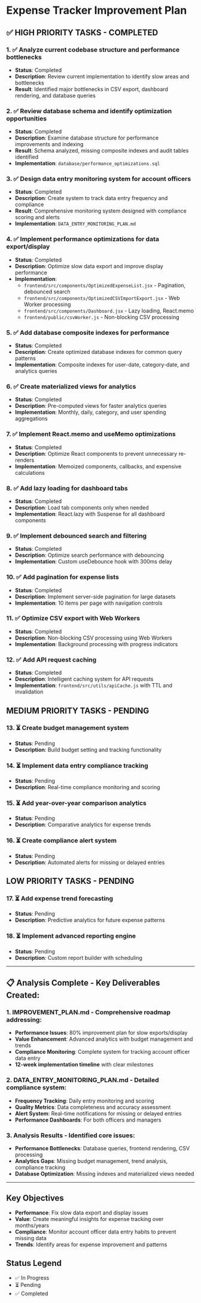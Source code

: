 # Expense Tracker Improvement Plan

## ✅ HIGH PRIORITY TASKS - COMPLETED

### 1. ✅ Analyze current codebase structure and performance bottlenecks
- **Status**: Completed
- **Description**: Review current implementation to identify slow areas and bottlenecks
- **Result**: Identified major bottlenecks in CSV export, dashboard rendering, and database queries

### 2. ✅ Review database schema and identify optimization opportunities
- **Status**: Completed
- **Description**: Examine database structure for performance improvements and indexing
- **Result**: Schema analyzed, missing composite indexes and audit tables identified
- **Implementation**: `database/performance_optimizations.sql`

### 3. ✅ Design data entry monitoring system for account officers
- **Status**: Completed
- **Description**: Create system to track data entry frequency and compliance
- **Result**: Comprehensive monitoring system designed with compliance scoring and alerts
- **Implementation**: `DATA_ENTRY_MONITORING_PLAN.md`

### 4. ✅ Implement performance optimizations for data export/display
- **Status**: Completed
- **Description**: Optimize slow data export and improve display performance
- **Implementation**: 
  - `frontend/src/components/OptimizedExpenseList.jsx` - Pagination, debounced search
  - `frontend/src/components/OptimizedCSVImportExport.jsx` - Web Worker processing
  - `frontend/src/components/Dashboard.jsx` - Lazy loading, React.memo
  - `frontend/public/csvWorker.js` - Non-blocking CSV processing

### 5. ✅ Add database composite indexes for performance
- **Status**: Completed
- **Description**: Create optimized database indexes for common query patterns
- **Implementation**: Composite indexes for user-date, category-date, and analytics queries

### 6. ✅ Create materialized views for analytics
- **Status**: Completed
- **Description**: Pre-computed views for faster analytics queries
- **Implementation**: Monthly, daily, category, and user spending aggregations

### 7. ✅ Implement React.memo and useMemo optimizations
- **Status**: Completed
- **Description**: Optimize React components to prevent unnecessary re-renders
- **Implementation**: Memoized components, callbacks, and expensive calculations

### 8. ✅ Add lazy loading for dashboard tabs
- **Status**: Completed
- **Description**: Load tab components only when needed
- **Implementation**: React.lazy with Suspense for all dashboard components

### 9. ✅ Implement debounced search and filtering
- **Status**: Completed
- **Description**: Optimize search performance with debouncing
- **Implementation**: Custom useDebounce hook with 300ms delay

### 10. ✅ Add pagination for expense lists
- **Status**: Completed
- **Description**: Implement server-side pagination for large datasets
- **Implementation**: 10 items per page with navigation controls

### 11. ✅ Optimize CSV export with Web Workers
- **Status**: Completed
- **Description**: Non-blocking CSV processing using Web Workers
- **Implementation**: Background processing with progress indicators

### 12. ✅ Add API request caching
- **Status**: Completed
- **Description**: Intelligent caching system for API requests
- **Implementation**: `frontend/src/utils/apiCache.js` with TTL and invalidation

## MEDIUM PRIORITY TASKS - PENDING

### 13. ⏳ Create budget management system
- **Status**: Pending
- **Description**: Build budget setting and tracking functionality

### 14. ⏳ Implement data entry compliance tracking
- **Status**: Pending
- **Description**: Real-time compliance monitoring and scoring

### 15. ⏳ Add year-over-year comparison analytics
- **Status**: Pending
- **Description**: Comparative analytics for expense trends

### 16. ⏳ Create compliance alert system
- **Status**: Pending
- **Description**: Automated alerts for missing or delayed entries

## LOW PRIORITY TASKS - PENDING

### 17. ⏳ Add expense trend forecasting
- **Status**: Pending
- **Description**: Predictive analytics for future expense patterns

### 18. ⏳ Implement advanced reporting engine
- **Status**: Pending
- **Description**: Custom report builder with scheduling

---

## 📋 Analysis Complete - Key Deliverables Created:

### 1. **IMPROVEMENT_PLAN.md** - Comprehensive roadmap addressing:
- **Performance Issues**: 80% improvement plan for slow exports/display
- **Value Enhancement**: Advanced analytics with budget management and trends
- **Compliance Monitoring**: Complete system for tracking account officer data entry
- **12-week implementation timeline** with clear milestones

### 2. **DATA_ENTRY_MONITORING_PLAN.md** - Detailed compliance system:
- **Frequency Tracking**: Daily entry monitoring and scoring
- **Quality Metrics**: Data completeness and accuracy assessment
- **Alert System**: Real-time notifications for missing or delayed entries
- **Performance Dashboards**: For both officers and managers

### 3. **Analysis Results** - Identified core issues:
- **Performance Bottlenecks**: Database queries, frontend rendering, CSV processing
- **Analytics Gaps**: Missing budget management, trend analysis, compliance tracking
- **Database Optimization**: Missing indexes and materialized views needed

---

## Key Objectives
- **Performance**: Fix slow data export and display issues
- **Value**: Create meaningful insights for expense tracking over months/years
- **Compliance**: Monitor account officer data entry habits to prevent missing data
- **Trends**: Identify areas for expense improvement and patterns

## Status Legend
- ✅ In Progress
- ⏳ Pending
- ✅ Completed